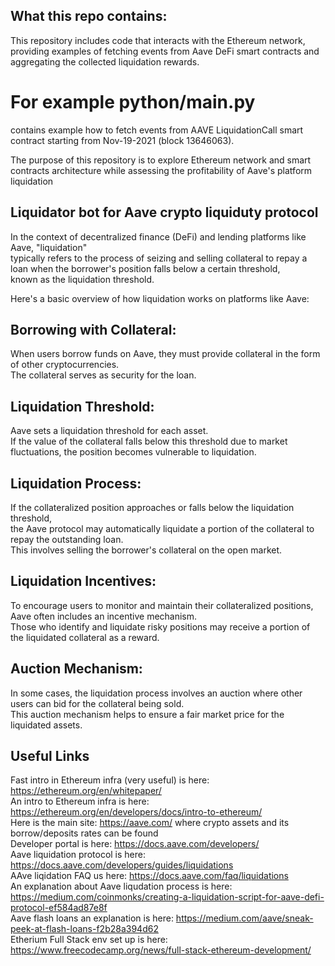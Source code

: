## What this repo contains:
This repository includes code that interacts with the Ethereum network, 
providing examples of fetching events from Aave DeFi smart contracts and
aggregating the collected liquidation rewards. 

# For example python/main.py
contains example how to fetch events from AAVE LiquidationCall smart contract
starting from Nov-19-2021 (block 13646063).<br>

The purpose of this repository is to explore Ethereum network and smart contracts architecture 
while assessing the profitability of Aave's platform liquidation

## Liquidator bot for Aave crypto liquiduty protocol
In the context of decentralized finance (DeFi) and lending platforms like Aave, "liquidation" <br>
typically refers to the process of seizing and selling collateral to repay a loan when the borrower's position falls below a certain threshold,<br>
known as the liquidation threshold. </br>

Here's a basic overview of how liquidation works on platforms like Aave:</br>

## Borrowing with Collateral: 
When users borrow funds on Aave, they must provide collateral in the form of other cryptocurrencies.</br>
The collateral serves as security for the loan.

## Liquidation Threshold:
Aave sets a liquidation threshold for each asset. </br>
If the value of the collateral falls below this threshold due to market fluctuations, the position becomes vulnerable to liquidation.</br>

## Liquidation Process: 
If the collateralized position approaches or falls below the liquidation threshold,</br>
the Aave protocol may automatically liquidate a portion of the collateral to repay the outstanding loan. </br>
This involves selling the borrower's collateral on the open market.</br>

## Liquidation Incentives: 
To encourage users to monitor and maintain their collateralized positions, </br>
Aave often includes an incentive mechanism. </br>
Those who identify and liquidate risky positions may receive a portion of the liquidated collateral as a reward. </br>

## Auction Mechanism: 
In some cases, the liquidation process involves an auction where other users can bid for the collateral being sold. </br>
This auction mechanism helps to ensure a fair market price for the liquidated assets. </br>

## Useful Links </br>
Fast intro in Ethereum infra (very useful) is here: https://ethereum.org/en/whitepaper/<br />
An intro to Ethereum infra is here: https://ethereum.org/en/developers/docs/intro-to-ethereum/<br />
Here is the main site: https://aave.com/ where crypto assets and its borrow/deposits rates can be found<br />
Developer portal is here: https://docs.aave.com/developers/<br />
Aave liquidation protocol is here: https://docs.aave.com/developers/guides/liquidations<br />
AAve liqidation FAQ us here: https://docs.aave.com/faq/liquidations<br />
An explanation about Aave liqudation process is here: https://medium.com/coinmonks/creating-a-liquidation-script-for-aave-defi-protocol-ef584ad87e8f<br />
Aave flash loans an explanation is here: https://medium.com/aave/sneak-peek-at-flash-loans-f2b28a394d62<br />
Etherium Full Stack env set up is here: https://www.freecodecamp.org/news/full-stack-ethereum-development/<br />

